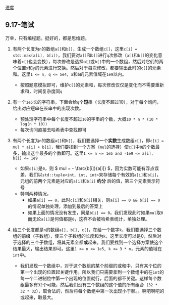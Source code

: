 [进度](https://jobs.bytedance.com/campus/position/application?referral_code=8DWH39N)

## 9.17-笔试

万幸，只有编程题。挺好的，都是思维题。

1. 有两个长度为`n`的数组`a[]`和`b[]`，生成一个数组`c[]`，这里`c[i] = std::max(a[i], b[i])`，我们要对`a[]`和`b[]`进行`q`次修改（`a[]`和`b[]`的变化意味着`c[]`也会变换），每次修改是选择`a[]`或`b[]`中的一个数组，然后对它们的两个位置`x`和`y`的元素进行交换。然后对于每次修改，都要输出此时的`c[]`的元素和。这里`1 <= n, q <= 5e4`，`a`和`b`的元素值域在`1e9`以内。
	+ 按照题意模拟即可，维护`c[]`的元素和，每次修改仅仅是变化而不需要重新求和，时间复杂度同`q`
2. 有一个`1e5`长的字符串，下面会给`q`个**短**串（长度不超过10），对于每个询问，给出对应短串在长串中的出现次数。
	+ 预处理字符串中每个长度不超过`10`的字串的个数，大概`10 * n * (10 * log(n * 10))`
	+ 每次询问直接去哈希表中查找即可
3. 有两个长度为`n`的数组`a[]`和`b[]`，我们要选择一个**实数**生成数组`c[]`，即`c[i] = mul * a[i] + b[i]`，我们要找到一个方案（`mul`的选择）使`c[]`中`0`的个数最多，输出这个最多的个数即可。这里`1 <= n <= 1e5 and -1e9 <= a[i], b[i] <= 1e9`
	+ 如果`c[i]`是`0`，则 $ mul = - \farc{b[i]}{a[i]} $，因为实数可能有浮点误差，我们以`std::tuple<int, int, int>`来存储每个有效的`a[i]`和`b[i]`，元组的前两个元素是对应的`a[i]`和`b[i]` **约分** 后的值，第三个元素表示符号
	+ 特判两种情况，
		+ 如果`a[i] == 0`，此时`c[i]`和`b[i]`相关，则`a[i] == 0 && b[i] == 0`的情况单独处理，添加到最后的答案上
		+ 如果上面的情况没有发生，同是`b[i] == 0`，我们发现此时如果`mul`取`0`而无论`a[i]`是何值都是`0`，这样不会被哈希表统计，单独处理。

4. 给三个长度都是`n`的数组`a[], b[], c[]`，在给一个数字`k`，我们要选择三个数组的前缀（子数组），使三个子数组的长度和为`k`，这里长度可以是0，然后对于选择的三个子数组，将其元素全都**或**起来。我们要找到一个选择方案使这个结果最大，输出结果即可。这里`1 <= n <= 1e5, k <= 3 * n`，元素的值域在`int`中。
	+ 我们发现一个数组中，对于这个数组的某个前缀的或和中，只有某个位的第一个出现的位置起关键作用。所以我们只需要拿到一个数组中的在`int`的每一个二进制位中第一个出现的位置就行，后面的都不关键。这样每个数组最多有`32`个可能，然后我们没有三个数组的这个值的所有组合（`32 * 32 * 32`），取合法的，然后将每个数组中第一次出现小于额。。啊吧啊吧的或起来，取最大。
